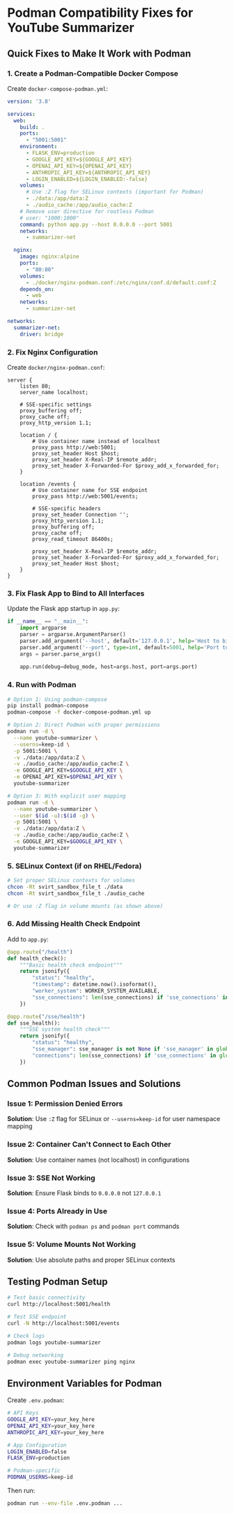 # Podman Compatibility Fixes for YouTube Summarizer

## Quick Fixes to Make It Work with Podman

### 1. Create a Podman-Compatible Docker Compose

Create `docker-compose-podman.yml`:

```yaml
version: '3.8'

services:
  web:
    build: .
    ports:
      - "5001:5001"
    environment:
      - FLASK_ENV=production
      - GOOGLE_API_KEY=${GOOGLE_API_KEY}
      - OPENAI_API_KEY=${OPENAI_API_KEY}
      - ANTHROPIC_API_KEY=${ANTHROPIC_API_KEY}
      - LOGIN_ENABLED=${LOGIN_ENABLED:-false}
    volumes:
      # Use :Z flag for SELinux contexts (important for Podman)
      - ./data:/app/data:Z
      - ./audio_cache:/app/audio_cache:Z
    # Remove user directive for rootless Podman
    # user: "1000:1000"  
    command: python app.py --host 0.0.0.0 --port 5001
    networks:
      - summarizer-net

  nginx:
    image: nginx:alpine
    ports:
      - "80:80"
    volumes:
      - ./docker/nginx-podman.conf:/etc/nginx/conf.d/default.conf:Z
    depends_on:
      - web
    networks:
      - summarizer-net

networks:
  summarizer-net:
    driver: bridge
```

### 2. Fix Nginx Configuration

Create `docker/nginx-podman.conf`:

```nginx
server {
    listen 80;
    server_name localhost;

    # SSE-specific settings
    proxy_buffering off;
    proxy_cache off;
    proxy_http_version 1.1;

    location / {
        # Use container name instead of localhost
        proxy_pass http://web:5001;
        proxy_set_header Host $host;
        proxy_set_header X-Real-IP $remote_addr;
        proxy_set_header X-Forwarded-For $proxy_add_x_forwarded_for;
    }

    location /events {
        # Use container name for SSE endpoint
        proxy_pass http://web:5001/events;
        
        # SSE-specific headers
        proxy_set_header Connection '';
        proxy_http_version 1.1;
        proxy_buffering off;
        proxy_cache off;
        proxy_read_timeout 86400s;
        
        proxy_set_header X-Real-IP $remote_addr;
        proxy_set_header X-Forwarded-For $proxy_add_x_forwarded_for;
        proxy_set_header Host $host;
    }
}
```

### 3. Fix Flask App to Bind to All Interfaces

Update the Flask app startup in `app.py`:

```python
if __name__ == "__main__":
    import argparse
    parser = argparse.ArgumentParser()
    parser.add_argument('--host', default='127.0.0.1', help='Host to bind to')
    parser.add_argument('--port', type=int, default=5001, help='Port to bind to')
    args = parser.parse_args()
    
    app.run(debug=debug_mode, host=args.host, port=args.port)
```

### 4. Run with Podman

```bash
# Option 1: Using podman-compose
pip install podman-compose
podman-compose -f docker-compose-podman.yml up

# Option 2: Direct Podman with proper permissions
podman run -d \
  --name youtube-summarizer \
  --userns=keep-id \
  -p 5001:5001 \
  -v ./data:/app/data:Z \
  -v ./audio_cache:/app/audio_cache:Z \
  -e GOOGLE_API_KEY=$GOOGLE_API_KEY \
  -e OPENAI_API_KEY=$OPENAI_API_KEY \
  youtube-summarizer

# Option 3: With explicit user mapping
podman run -d \
  --name youtube-summarizer \
  --user $(id -u):$(id -g) \
  -p 5001:5001 \
  -v ./data:/app/data:Z \
  -v ./audio_cache:/app/audio_cache:Z \
  -e GOOGLE_API_KEY=$GOOGLE_API_KEY \
  youtube-summarizer
```

### 5. SELinux Context (if on RHEL/Fedora)

```bash
# Set proper SELinux contexts for volumes
chcon -Rt svirt_sandbox_file_t ./data
chcon -Rt svirt_sandbox_file_t ./audio_cache

# Or use :Z flag in volume mounts (as shown above)
```

### 6. Add Missing Health Check Endpoint

Add to `app.py`:

```python
@app.route("/health")
def health_check():
    """Basic health check endpoint"""
    return jsonify({
        "status": "healthy",
        "timestamp": datetime.now().isoformat(),
        "worker_system": WORKER_SYSTEM_AVAILABLE,
        "sse_connections": len(sse_connections) if 'sse_connections' in globals() else 0
    })

@app.route("/sse/health")
def sse_health():
    """SSE system health check"""
    return jsonify({
        "status": "healthy",
        "sse_manager": sse_manager is not None if 'sse_manager' in globals() else False,
        "connections": len(sse_connections) if 'sse_connections' in globals() else 0
    })
```

## Common Podman Issues and Solutions

### Issue 1: Permission Denied Errors
**Solution**: Use `:Z` flag for SELinux or `--userns=keep-id` for user namespace mapping

### Issue 2: Container Can't Connect to Each Other
**Solution**: Use container names (not localhost) in configurations

### Issue 3: SSE Not Working
**Solution**: Ensure Flask binds to `0.0.0.0` not `127.0.0.1`

### Issue 4: Ports Already in Use
**Solution**: Check with `podman ps` and `podman port` commands

### Issue 5: Volume Mounts Not Working
**Solution**: Use absolute paths and proper SELinux contexts

## Testing Podman Setup

```bash
# Test basic connectivity
curl http://localhost:5001/health

# Test SSE endpoint
curl -N http://localhost:5001/events

# Check logs
podman logs youtube-summarizer

# Debug networking
podman exec youtube-summarizer ping nginx
```

## Environment Variables for Podman

Create `.env.podman`:

```bash
# API Keys
GOOGLE_API_KEY=your_key_here
OPENAI_API_KEY=your_key_here
ANTHROPIC_API_KEY=your_key_here

# App Configuration
LOGIN_ENABLED=false
FLASK_ENV=production

# Podman-specific
PODMAN_USERNS=keep-id
```

Then run:
```bash
podman run --env-file .env.podman ...
```